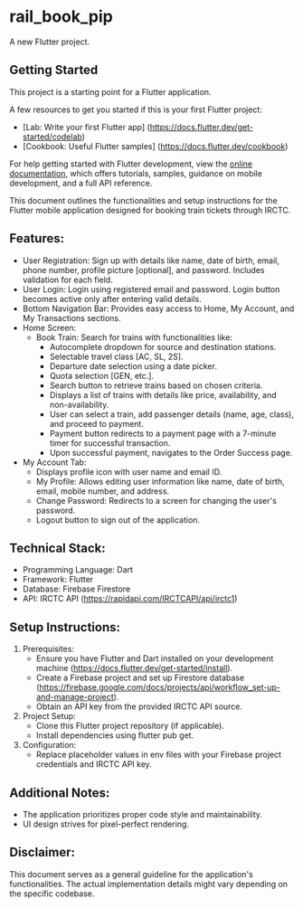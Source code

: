 ﻿# rail_book_pip

A new Flutter project.

## Getting Started

This project is a starting point for a Flutter application.

A few resources to get you started if this is your first Flutter project:

- [Lab: Write your first Flutter app] (https://docs.flutter.dev/get-started/codelab)
- [Cookbook: Useful Flutter samples] (https://docs.flutter.dev/cookbook)

For help getting started with Flutter development, view the
[online documentation](https://docs.flutter.dev/), which offers tutorials,
samples, guidance on mobile development, and a full API reference.

This document outlines the functionalities and setup instructions for the Flutter mobile application designed for booking train tickets through IRCTC.

## Features:
* User Registration: Sign up with details like name, date of birth, email, phone number, profile picture [optional], and password. Includes validation for each field.
* User Login: Login using registered email and password. Login button becomes active only after entering valid details.
* Bottom Navigation Bar: Provides easy access to Home, My Account, and My Transactions sections.
* Home Screen:
   * Book Train: Search for trains with functionalities like:
      * Autocomplete dropdown for source and destination stations.
      * Selectable travel class [AC, SL, 2S].
      * Departure date selection using a date picker.
      * Quota selection [GEN, etc.].
      * Search button to retrieve trains based on chosen criteria.
      * Displays a list of trains with details like price, availability, and non-availability.
      * User can select a train, add passenger details (name, age, class), and proceed to payment.
      * Payment button redirects to a payment page with a 7-minute timer for successful transaction.
      * Upon successful payment, navigates to the Order Success page.
* My Account Tab:
   * Displays profile icon with user name and email ID.
   * My Profile: Allows editing user information like name, date of birth, email, mobile number, and address.
   * Change Password: Redirects to a screen for changing the user's password.
   * Logout button to sign out of the application.

## Technical Stack:
* Programming Language: Dart
* Framework: Flutter
* Database: Firebase Firestore
* API: IRCTC API (https://rapidapi.com/IRCTCAPI/api/irctc1)

## Setup Instructions:
1. Prerequisites:
   * Ensure you have Flutter and Dart installed on your development machine (https://docs.flutter.dev/get-started/install).
   * Create a Firebase project and set up Firestore database (https://firebase.google.com/docs/projects/api/workflow_set-up-and-manage-project).
   * Obtain an API key from the provided IRCTC API source.
2. Project Setup:
   * Clone this Flutter project repository (if applicable).
   * Install dependencies using flutter pub get.
3. Configuration:
   * Replace placeholder values in env files with your Firebase project credentials and IRCTC API key.

## Additional Notes:
* The application prioritizes proper code style and maintainability.
* UI design strives for pixel-perfect rendering.

## Disclaimer:
This document serves as a general guideline for the application's functionalities. The actual implementation details might vary depending on the specific codebase.